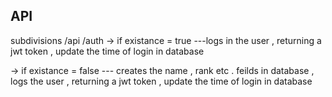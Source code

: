 ## API

subdivisions /api /auth
 -> if existance = true ---logs in the user , returning a jwt token , update the time of login in database

 -> if existance = false --- creates the name , rank etc . feilds in database , logs the user , returning a jwt token , update the time of login in database